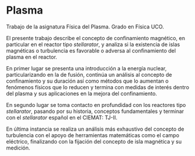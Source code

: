 # Plasma
Trabajo de la asignatura Física del Plasma. Grado en Física UCO.

El presente trabajo describe el concepto de confinamiento magnético, en particular en el reactor tipo *stellarator*, y analiza si la existencia de islas magnéticas o turbulencia es favorable o adversa
al confinamiento del plasma en el reactor.

En primer lugar se presenta una introducción a la energía nuclear, particularizando en la de fusión, continúa
un análisis al concepto de confinamiento y su duración así como métodos que lo aumentan o fenómenos físicos que lo reducen y termina con medidas de interés dentro del plasma y sus aplicaciones en la mejora del confinamiento.

En segundo lugar se toma contacto en profundidad con los reactores tipo *stellarator*, pasando por su historia, conceptos fundamentales y terminar con el *stellarator* español en el CIEMAT: TJ-II.

En última instancia se realiza un análisis más exhaustivo del concepto de turbulencia con el apoyo
de herramientas matemáticas como el campo eléctrico, finalizando con la fijación del concepto de isla
magnética y su medición.